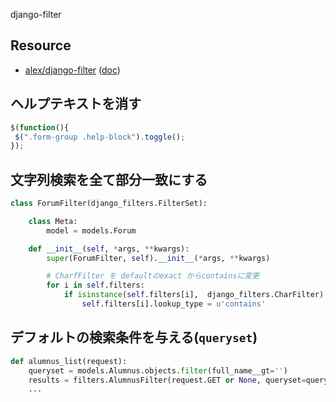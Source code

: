 django-filter

## Resource

- [alex/django-filter](https://github.com/alex/django-filter) ([doc](https://django-filter.readthedocs.org/en/latest/))

## ヘルプテキストを消す


~~~js
$(function(){
 $(".form-group .help-block").toggle();
});
~~~

## 文字列検索を全て部分一致にする

~~~py
class ForumFilter(django_filters.FilterSet):

    class Meta:
        model = models.Forum

    def __init__(self, *args, **kwargs):
        super(ForumFilter, self).__init__(*args, **kwargs)

        # CharfFilter を defaultのexact からcontainsに変更
        for i in self.filters:
            if isinstance(self.filters[i],  django_filters.CharFilter):
                self.filters[i].lookup_type = u'contains'
~~~

## デフォルトの検索条件を与える(`queryset`)

~~~py
def alumnus_list(request):
    queryset = models.Alumnus.objects.filter(full_name__gt='')             
    results = filters.AlumnusFilter(request.GET or None, queryset=queryset)  
    ...
~~~
